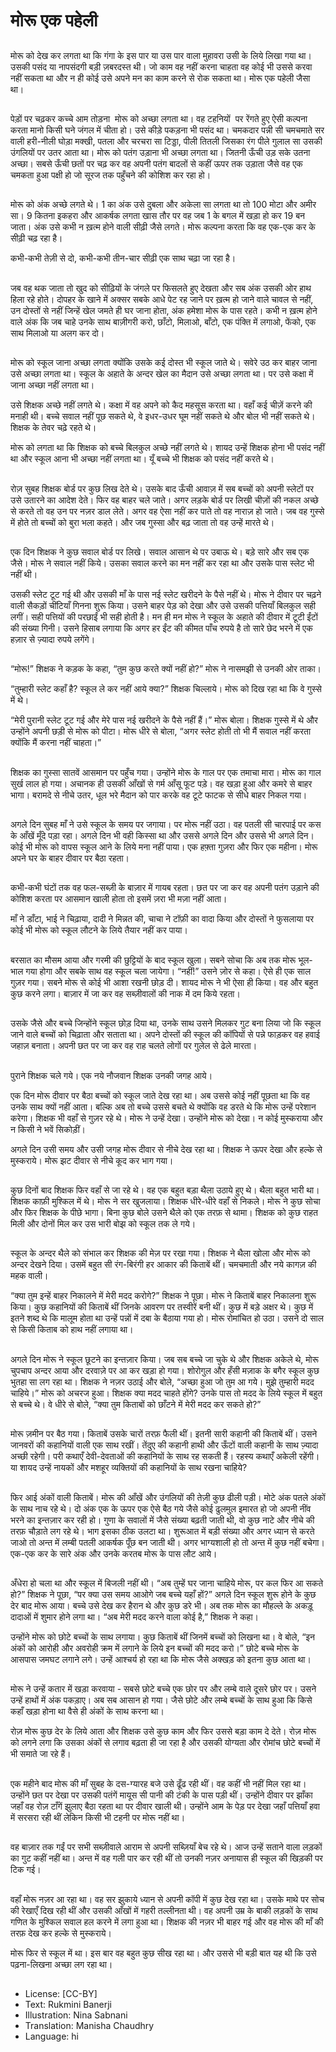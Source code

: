# मोरू एक पहेली

##
मोरू को देख कर लगता था कि गंगा के इस पार या उस पार वाला मुहावरा उसी के लिये लिखा गया था। उसकी पसंद या नापसंदगी बड़ी ज़बरदस्त थी। जो काम वह नहीं करना चाहता वह कोई भी उससे करवा नहीं सकता था और न ही कोई उसे अपने मन का काम करने से रोक सकता था। मोरू एक पहेली जैसा था। 

##
पेड़ों पर चढ़कर कच्चे आम तोड़ना  मोरू को अच्छा लगता था। वह टहनियों  पर रेंगते हुए ऐसी कल्पना करता मानो किसी घने जंगल में चीता हो। उसे कीड़े पकड़ना भी पसंद था। चमकदार पन्नी सी चमचमाते सर वाली हरी-नीली घोड़ा मक्खी, पतला और चरचरा सा टिड्डा, पीली तितली जिसका रंग पीले गुलाल सा उसकी उंगलियों पर उतर आता था। मोरू को पतंग उड़ाना भी अच्छा लगता था। जितनी ऊँची उड़ सके उतना अच्छा। सबसे ऊँची छतों पर चढ़ कर वह अपनी पतंग बादलों से कहीं ऊपर तक उड़ाता जैसे वह एक चमकता हुआ पक्षी हो जो सूरज तक पहुँचने की कोशिश कर रहा हो। 

##
मोरू को अंक अच्छे लगते थे। 1 का अंक उसे दुबला और अकेला सा लगता था तो 100 मोटा और अमीर सा। 9 कितना इकहरा और आकर्षक लगता खास तौर पर वह जब 1 के बगल में खड़ा हो कर 19 बन जाता। अंक उसे कभी न ख़त्म होने वाली सीढ़ी जैसे लगते। मोरू कल्पना करता कि वह एक-एक कर के सीढ़ी चढ़ रहा है। 

कभी-कभी तेज़ी से दो, कभी-कभी तीन-चार सीढ़ी एक साथ चढ़ा जा रहा है। 

##
जब वह थक जाता तो खुद को सीढ़ियों के जंगले पर फिसलते हुए देखता और सब अंक उसकी ओर हाथ हिला रहे होते। दोपहर के खाने में अक्सर सबके आधे पेट रह जाने पर ख़त्म हो जाने वाले चावल से नहीं, उन दोस्तों से नहीं जिन्हें खेल जमते ही घर जाना होता, अंक हमेशा मोरू के पास रहते। कभी न ख़त्म होने वाले अंक कि जब चाहे उनके साथ बाज़ीगरी करो, छाँटो, मिलाओ, बाँटो, एक पंक्ति में लगाओ, फेंको, एक साथ मिलाओ या अलग कर दो। 

##
मोरू को स्कूल जाना अच्छा लगता क्योंकि उसके कई दोस्त भी स्कूल जाते थे। सवेरे उठ कर बाहर जाना उसे अच्छा लगता था। स्कूल के अहाते के अन्दर खेल का मैदान उसे अच्छा लगता था। पर उसे कक्षा में जाना अच्छा नहीं लगता था। 

उसे शिक्षक अच्छे नहीं लगते थे। कक्षा में वह अपने को कैद महसूस करता था। वहाँ कई चीज़ें करने की मनाही थी। बच्चे सवाल नहीं पूछ सकते थे, वे इधर-उधर घूम नहीं सकते थे और बोल भी नहीं सकते थे। शिक्षक के तेवर चढ़े रहते थे। 

मोरू को लगता था कि शिक्षक को बच्चे बिलकुल अच्छे नहीं लगते थे। शायद उन्हें शिक्षक होना भी पसंद नहीं था और स्कूल आना भी अच्छा नहीं लगता था। यूँ बच्चे भी शिक्षक को पसंद नहीं करते थे। 

##
रोज़ सुबह शिक्षक बोर्ड पर कुछ लिख देते थे। उसके बाद ऊँची आवाज़ में सब बच्चों को अपनी स्लेटों पर उसे उतारने का आदेश देते। फिर वह बाहर चले जाते। अगर लड़के बोर्ड पर लिखी चीज़ों की नकल अच्छे से करते तो वह उन पर नज़र डाल लेते। अगर वह ऐसा नहीं कर पाते तो वह नाराज़ हो जाते। जब वह गुस्से में होते तो बच्चों को बुरा भला कहते। और जब गुस्सा और बढ़ जाता तो वह उन्हें मारते थे। 

##
एक दिन शिक्षक ने कुछ सवाल बोर्ड पर लिखे। सवाल आसान थे पर उबाऊ थे। बड़े सारे और सब एक जैसे। मोरू ने सवाल नहीं किये। उसका सवाल करने का मन नहीं कर रहा था और उसके पास स्लेट भी नहीं थी।

उसकी स्लेट टूट गई थी और उसकी माँ के पास नई स्लेट खरीदने के पैसे नहीं थे। मोरू ने दीवार पर चढ़ने वाली सैकड़ों चींटियाँ गिनना शुरू किया। उसने बाहर पेड़ को देखा और उसे उसकी पत्तियाँ बिलकुल सही लगीं। सही पत्तियों की परछाईं भी सही होती है। मन ही मन मोरू ने स्कूल के अहाते की दीवार में टूटी ईंटों की संख्या गिनी। उसने हिसाब लगाया कि अगर हर ईंट की कीमत पाँच रुपये है तो सारे छेद भरने में एक हज़ार से ज़्यादा रुपये लगेंगे। 

##
“मोरू!” शिक्षक ने कड़क के कहा, “तुम कुछ करते क्यों नहीं हो?” मोरू ने नासमझी से उनकी ओर ताका। 

“तुम्हारी स्लेट कहाँ है? स्कूल ले कर नहीं आये क्या?” शिक्षक चिल्लाये। मोरू को दिख रहा था कि वे गुस्से में थे। 

“मेरी पुरानी स्लेट टूट गई और मेरे पास नई खरीदने के पैसे नहीं हैं।” मोरू बोला। शिक्षक गुस्से में थे और उन्होंने अपनी छड़ी से मोरू को पीटा। मोरू धीरे से बोला, “अगर स्लेट होती तो भी मैं सवाल नहीं करता क्योंकि मैं करना नहीं चाहता।”

##
शिक्षक का गुस्सा सातवें आसमान पर पहुँच गया। उन्होंने मोरू के गाल पर एक तमाचा मारा। मोरू का गाल सुर्ख लाल हो गया। अचानक ही उसकी आँखों से गर्म आँसू फूट पड़े। वह खड़ा हुआ और कमरे से बाहर भागा। बरामदे से नीचे उतर, धूल भरे मैदान को पार करके वह टूटे फाटक से सीधे बाहर निकल गया। 

##
अगले दिन सुबह माँ ने उसे स्कूल के समय पर जगाया। पर मोरू नहीं उठा। वह पतली सी चारपाई पर कस के आँखें मूँदे पड़ा रहा। अगले दिन भी वही किस्सा था और उससे अगले दिन और उससे भी अगले दिन। कोई भी मोरू को वापस स्कूल आने के लिये मना नहीं पाया। एक हफ़्ता गुज़रा और फिर एक महीना। मोरू अपने घर के बाहर दीवार पर बैठा रहता। 

##
कभी-कभी घंटों तक वह फल-सब्ज़ी के बाज़ार में गायब रहता। छत पर जा कर वह अपनी पतंग उड़ाने की कोशिश करता पर आसमान खाली होता तो इसमें ज़रा भी मज़ा नहीं आता।  

माँ ने डाँटा, भाई ने चिढ़ाया, दादी ने मिन्नत की, चाचा ने टॉफ़ी का वादा किया और दोस्तों ने फुसलाया पर कोई भी मोरू को स्कूल लौटने के लिये तैयार नहीं कर पाया। 

##
बरसात का मौसम आया और गरमी की छुट्टियों के बाद स्कूल खुला। सबने सोचा कि अब तक मोरू भूल-भाल गया होगा और सबके साथ वह स्कूल चला जायेगा। “नहीं!” उसने ज़ोर से कहा। ऐसे ही एक साल गुज़र गया। सबने मोरू से कोई भी आशा रखनी छोड़ दी। शायद मोरू ने भी ऐसा ही किया। वह और बहुत कुछ करने लगा। बाज़ार में जा कर वह सब्ज़ीवालों की नाक में दम किये रहता। 

##
उसके जैसे और बच्चे जिन्होंने स्कूल छोड़ दिया था, उनके साथ उसने मिलकर गुट बना लिया जो कि स्कूल जाने वाले बच्चों को चिढ़ाता और सताता था। अपने दोस्तों की स्कूल की कॉपियों से पन्ने फाड़कर वह हवाई जहाज़ बनाता। अपनी छत पर जा कर वह राह चलते लोगों पर गुलेल से ढेले मारता। 

##
पुराने शिक्षक चले गये। एक नये नौजवान शिक्षक उनकी जगह आये। 

एक दिन मोरू दीवार पर बैठा बच्चों को स्कूल जाते देख रहा था। अब उससे कोई नहीं पूछता था कि वह उनके साथ क्यों नहीं आता। बल्कि अब तो बच्चे उससे बचते थे क्योंकि वह डरते थे कि मोरू उन्हें परेशान करेगा। शिक्षक भी वहाँ से गुज़र रहे थे। मोरू ने उन्हें देखा। उन्होंने मोरू को देखा। न कोई मुस्कराया और न किसी ने भवें सिकोड़ीं। 

अगले दिन उसी समय और उसी जगह मोरू दीवार से नीचे देख रहा था। शिक्षक ने ऊपर देखा और हल्के से मुस्कराये। मोरू झट दीवार से नीचे कूद कर भाग गया। 

##
कुछ दिनों बाद शिक्षक फिर वहाँ से जा रहे थे। वह एक बहुत बड़ा थैला उठाये हुए थे। थैला बहुत भारी था। शिक्षक काफ़ी मुश्किल में थे। मोरू ने सर खुजलाया। शिक्षक धीरे-धीरे वहाँ से निकले। मोरू ने कुछ सोचा और फिर शिक्षक के पीछे भागा। बिना कुछ बोले उसने थैले को एक तरफ़ से थामा। शिक्षक को कुछ राहत मिली और दोनों मिल कर उस भारी बोझ को स्कूल तक ले गये। 

##
स्कूल के अन्दर थैले को संभाल कर शिक्षक की मेज़ पर रखा गया। शिक्षक ने थैला खोला और मोरू को अन्दर देखने दिया। उसमें बहुत सी रंग-बिरंगी हर आकार की किताबें थीं। चमचमाती और नये कागज़ की महक वाली। 

“क्या तुम इन्हें बाहर निकालने में मेरी मदद करोगे?” शिक्षक ने पूछा। मोरू ने किताबें बाहर निकालना शुरू किया। कुछ कहानियों की किताबें थीं जिनके आवरण पर तस्वीरें बनी थीं। कुछ में बड़े अक्षर थे। कुछ में इतने शब्द थे कि मालूम होता था उन्हें पन्नों में दबा के बैठाया गया हो। मोरू रोमांचित हो उठा। उसने दो साल से किसी किताब को हाथ नहीं लगाया था। 

##
अगले दिन मोरू ने स्कूल छूटने का इन्तज़ार किया। जब सब बच्चे जा चुके थे और शिक्षक अकेले थे, मोरू चुपचाप अन्दर आया और दरवाज़े पर आ कर खड़ा हो गया। शोरोगुल और हँसी मज़ाक के बगैर स्कूल कुछ भुतहा सा लग रहा था। शिक्षक ने नज़र उठाई और बोले, “अच्छा हुआ जो तुम आ गये। मुझे तुम्हारी मदद चाहिये।” मोरू को अचरज हुआ। शिक्षक क्या मदद चाहते होंगे? उनके पास तो मदद के लिये स्कूल में बहुत से बच्चे थे। वे धीरे से बोले, “क्या तुम किताबों को छाँटने में मेरी मदद कर सकते हो?” 

##
मोरू ज़मीन पर बैठ गया। किताबें उसके चारों तरफ़ फैली थीं। इतनी सारी कहानी की किताबें थीं। उसने जानवरों की कहानियों वाली एक साथ रखीं। तेंदुए की कहानी हाथी और ऊँटों वाली कहानी के साथ ज़्यादा अच्छी रहेगी। परी कथाएँ देवी-देवताओं की कहानियों के साथ रह सकती हैं। रहस्य कथाएँ अकेली रहेंगी। या शायद उन्हें नायकों और मशहूर व्यक्तियों की कहानियों के साथ रखना चाहिये? 

##
फिर आई अंकों वाली किताबें। मोरू की आँखें और उंगलियों की तेज़ी कुछ ढीली पड़ी। मोटे अंक पतले अंकों के साथ नाच रहे थे। दो अंक एक के ऊपर एक ऐसे बैठ गये जैसे कोई ढुलमुल इमारत हो जो अपनी नींव भरने का इन्तज़ार कर रही हो। गुणा के सवालों में जैसे संख्या बढ़ती जाती थी, वो कुछ नाटे और नीचे की तरफ़ चौड़ाते लग रहे थे। भाग इसका ठीक उलटा था। शुरूआत में बड़ी संख्या और अगर ध्यान से करते जाओ तो अन्त में लम्बी पतली आकर्षक पूँछ बन जाती थी। अगर भाग्यशाली हो तो अन्त में कुछ नहीं बचेगा। एक-एक कर के सारे अंक और उनके करतब मोरू के पास लौट आये। 

##
अँधेरा हो चला था और स्कूल में बिजली नहीं थी। “अब तुम्हें घर जाना चाहिये मोरू, पर कल फिर आ सकते हो?” शिक्षक ने पूछा, “पर क्या उस समय आओगे जब बच्चे यहाँ हों?” अगले दिन स्कूल शुरू होने के कुछ देर बाद मोरू आया। बच्चे उसे देख कर हैरान थे और कुछ डरे भी। अब तक मोरू का मौहल्ले के अकड़ू दादाओं में शुमार होने लगा था। “अब मेरी मदद करने वाला कोई है,” शिक्षक ने कहा।

उन्होंने मोरू को छोटे बच्चों के साथ लगाया। कुछ किताबें थीं जिनमें बच्चों को लिखना था। वे बोले, “इन अंकों को आरोही और अवरोही क्रम में लगाने के लिये इन बच्चों की मदद करो।” छोटे बच्चे मोरू के आसपास जमघट लगाने लगे। उन्हें आश्‍चर्य हो रहा था कि मोरू जैसे अक्खड़ को इतना कुछ आता था।

##
मोरू ने उन्हें कतार में खड़ा करवाया - सबसे छोटे बच्चे एक छोर पर और लम्बे वाले दूसरे छोर पर। उसने उन्हें हाथों में अंक पकड़ाए। अब सब आसान हो गया। जैसे छोटे और लम्बे बच्चों के साथ हुआ कि किसे कहाँ खड़ा होना था वैसे ही अंकों के साथ करना था।

रोज़ मोरू कुछ देर के लिये आता और शिक्षक उसे कुछ काम और फिर उससे बड़ा काम दे देते। रोज़ मोरू को लगने लगा कि उसका अंकों से लगाव बढ़ता ही जा रहा है और उसकी योग्यता और रोमांच छोटे बच्चों में भी समाते जा रहे हैं।

##
एक महीने बाद मोरू की माँ सुबह के दस-ग्यारह बजे उसे ढूँढ रही थीं। वह कहीं भी नहीं मिल रहा था। उन्होंने छत पर देखा पर उसकी पतंगें मायूस सी पानी की टंकी के पास पड़ी थीं। उन्होंने दीवार पर झाँका जहाँ वह रोज़ टाँगें झुलाए बैठा रहता था पर दीवार खाली थी। उन्होंने आम के पेड़ पर देखा जहाँ पत्तियाँ हवा में सरसरा रही थीं लेकिन किसी भी टहनी पर मोरू नहीं था।

##
वह बाज़ार तक गईं पर सभी सब्ज़ीवाले आराम से अपनी सब्ज़ियाँ बेच रहे थे। आज उन्हें सताने वाला लड़कों का गुट कहीं नहीं था। अन्त में वह गली पार कर रही थीं तो उनकी नज़र अनायास ही स्कूल की खिड़की पर टिक गई।

##
वहाँ मोरू नज़र आ रहा था। वह सर झुकाये ध्यान से अपनी कॉपी में कुछ देख रहा था। उसके माथे पर सोच की रेखाएँ दिख रही थीं और उसकी आँखों में गहरी तल्लीनता थी। वह अपनी उम्र के बाकी लड़कों के साथ गणित के मुश्किल सवाल हल करने में लगा हुआ था। शिक्षक की नज़र भी बाहर गई और वह मोरू की माँ की तरफ़ देख कर हल्के से मुस्कराये।

मोरू फिर से स्कूल में था। इस बार वह बहुत कुछ सीख रहा था। और उससे भी बड़ी बात यह थी कि उसे पढ़ना-लिखना अच्छा लग
रहा था।

##
* License: [CC-BY]
* Text: Rukmini Banerji
* Illustration: Nina Sabnani
* Translation: Manisha Chaudhry
* Language: hi
